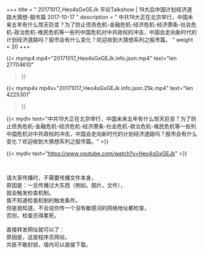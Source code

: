 +++
title = " 20171017_Heo4sGxGEJk 平论Talkshow | 19大后中国计划经济道路大猜想-股市篇 2017-10-17 "
description = " 中共19大正在北京举行，中国未来五年有什么惊天巨变？为了防止债务危机-金融危机-经济危机-经济萧条-社会危机-政治危机-难民危机等一些列中国危机对中共政权的冲击，中国会走向新时代的计划经济道路吗？股市会有什么变化？欢迎收到大猜想系列之股市篇。 "
weight = 20
+++

{{< mymp4 mp4="20171017_Heo4sGxGEJk.info.json.mp4" 
text="len 27704610"
>}}

{{< mymp4x  mp4x="20171017_Heo4sGxGEJk.info.json.25k.mp4"
text="len 4225301"
>}}


{{< mydiv text="中共19大正在北京举行，中国未来五年有什么惊天巨变？为了防止债务危机-金融危机-经济危机-经济萧条-社会危机-政治危机-难民危机等一些列中国危机对中共政权的冲击，中国会走向新时代的计划经济道路吗？股市会有什么变化？欢迎收到大猜想系列之股市篇。" >}}
<br>

{{< mydiv text="https://www.youtube.com/watch?v=Heo4sGxGEJk" >}}


<br>

请大家传播时，不需要传播文件本身，<br>
原因是：一旦传播过大东西（例如，图片，文件），<br>
就会触发检查机制。<br>
我不知道检查机制的触发条件。<br>
但是我知道，不会说你传一个没有敏感词的网络地址都检查，<br>
否则，检查员得累死。<br><br>
直接转发网址就可以了：<br>
原因是，这是程序员网站，<br>
共匪不敢封锁，墙内可以直接下载。


